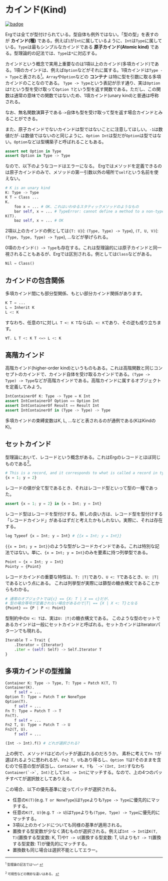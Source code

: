 # カインド(Kind)

[![badge](https://img.shields.io/endpoint.svg?url=https%3A%2F%2Fgezf7g7pd5.execute-api.ap-northeast-1.amazonaws.com%2Fdefault%2Fsource_up_to_date%3Fowner%3Derg-lang%26repos%3Derg%26ref%3Dmain%26path%3Ddoc/EN/syntax/type/advanced/kind.md%26commit_hash%3D06f8edc9e2c0cee34f6396fd7c64ec834ffb5352)](https://gezf7g7pd5.execute-api.ap-northeast-1.amazonaws.com/default/source_up_to_date?owner=erg-lang&repos=erg&ref=main&path=doc/EN/syntax/type/advanced/kind.md&commit_hash=06f8edc9e2c0cee34f6396fd7c64ec834ffb5352)

Ergでは全てが型付けられている。型自体も例外ではない。「型の型」を表すのが __カインド(種)__ である。例えば`1`が`Int`に属しているように、`Int`は`Type`に属している。`Type`は最もシンプルなカインドである __原子カインド(Atomic kind)__ である。型理論的の記法では、`Type`は`*`に対応する。

カインドという概念で実用上重要なのは1項以上のカインド(多項カインド)である。1項のカインドは、例えば`Option`などがそれに属する。1項カインドは`Type -> Type`と表される[<sup id="f1">1</sup>](#1)。`Array`や`Option`などの __コンテナ__ は特に型を引数に取る多項カインドのことなのである。
`Type -> Type`という表記が示す通り、実は`Option`は`T`という型を受け取って`Option T`という型を返す関数である。ただし、この関数は通常の意味での関数ではないため、1項カインド(unary kind)と普通は呼称される。

なお、無名関数演算子である`->`自体も型を受け取って型を返す場合カインドとみることができる。

また、原子カインドでないカインドは型ではないことに注意してほしい。`-1`は数値だが`-`は数値ではないのと同じように、`Option Int`は型だが`Option`は型ではない。`Option`などは型構築子と呼ばれることもある。

```python
assert not Option in Type
assert Option in Type -> Type
```

なので、以下のようなコードはエラーになる。
Ergではメソッドを定義できるのは原子カインドのみで、メソッドの第一引数以外の場所で`self`という名前を使えない。

```python
# K is an unary kind
K: Type -> Type
K T = Class ...
K.
    foo x = ... # OK、これはいわゆるスタティックメソッドのようなもの
    bar self, x = ... # TypeError: cannot define a method to a non-type object
K(T).
    baz self, x = ... # OK
```

2項以上のカインドの例としては`{T: U}`(: `(Type, Type) -> Type`), `(T, U, V)`(: `(Type, Type, Type) -> Type`), ...などが挙げられる。

0項のカインド`() -> Type`も存在する。これは型理論的には原子カインドと同一視されることもあるが、Ergでは区別される。例としては`Class`などがある。

```python
Nil = Class()
```

## カインドの包含関係

多項カインド間にも部分型関係、もとい部分カインド関係があります。

```python
K T = ...
L = Inherit K
L <: K
```

すなわち、任意の`T`に対し`L T <: K T`ならば`L <: K`であり、その逆も成り立ちます。

```python
∀T. L T <: K T <=> L <: K
```

## 高階カインド

高階カインド(higher-order kind)というものもある。これは高階関数と同じコンセプトのカインドで、カインド自体を受け取るカインドである。`(Type -> Type) -> Type`などが高階カインドである。高階カインドに属するオブジェクトを定義してみよう。

```python
IntContainerOf K: Type -> Type = K Int
assert IntContainerOf Option == Option Int
assert IntContainerOf Result == Result Int
assert IntContainerOf in (Type -> Type) -> Type
```

多項カインドの束縛変数はK, L, ...などと表されるのが通例である(KはKindのK)。

## セットカインド

型理論において、レコードという概念がある。これはErgのレコードとほぼ同じものである[<sup id="f2">2</sup>](#2)。

```python
# This is a record, and it corresponds to what is called a record in type theory
{x = 1; y = 2}
```

レコードの値が全て型であるとき、それはレコード型といって型の一種であった。

```python
assert {x = 1; y = 2} in {x = Int; y = Int}
```

レコード型はレコードを型付けする。察しの良い方は、レコード型を型付けする「レコードカインド」があるはずだと考えたかもしれない。実際に、それは存在する。

```python
log Typeof {x = Int; y = Int} # {{x = Int; y = Int}}
```

`{{x = Int; y = Int}}`のような型がレコードカインドである。これは特別な記法ではない。単に、`{x = Int; y = Int}`のみを要素に持つ列挙型である。

```python
Point = {x = Int; y = Int}
Pointy = {Point}
```

レコードカインドの重要な特性は、`T: |T|`であり、`U <: T`であるとき、`U: |T|`であるという点にある。
これは列挙型が実際には篩型の糖衣構文であることからもわかる。

```python
# 通常のオブジェクトでは{c} == {X: T | X == c}だが、
# 型の場合等号が定義されない場合があるので|T| == {X | X <: T}となる
{Point} == {P | P <: Point}
```

型制約中の`U <: T`は、実は`U: |T|`の糖衣構文である。
このような型のセットであるカインドは一般にセットカインドと呼ばれる。セットカインドはIteratorパターンでも現れる。

```python
Iterable T = Trait {
    .Iterator = {Iterator}
    .iter = (self: Self) -> Self.Iterator T
}
```

## 多項カインドの型推論

```python
Container K: Type -> Type, T: Type = Patch K(T, T)
Container(K).
    f self = ...
Option T: Type = Patch T or NoneType
Option(T).
    f self = ...
Fn T: Type = Patch T -> T
Fn(T).
    f self = ...
Fn2 T, U: Type = Patch T -> U
Fn2(T, U).
    f self = ...

(Int -> Int).f() # どれが選択される?
```

上の例で、メソッド`f`はどのパッチが選ばれるのだろうか。
素朴に考えて`Fn T`が選ばれるように思われるが、`Fn2 T, U`もあり得るし、`Option T`は`T`そのままを含むので任意の型が該当し、`Container K, T`も``` `->`(Int, Int)```すなわち```Container(`->`, Int)```として`Int -> Int`にマッチする。なので、上の4つのパッチすべてが選択肢としてありえる。

この場合、以下の優先基準に従ってパッチが選択される。

* 任意の`K(T)`(e.g. `T or NoneType`)は`Type`よりも`Type -> Type`に優先的にマッチする。
* 任意の`K(T, U)`(e.g. `T -> U`)は`Type`よりも`(Type, Type) -> Type`に優先的にマッチする。
* 3項以上のカインドについても同様の基準が適用される。
* 置換する型変数が少なく済むものが選択される。例えば`Int -> Int`は`K(T, T)`(置換する型変数: K, T)や`T -> U`(置換する型変数: T, U)よりも`T -> T`(置換する型変数: T)が優先的にマッチする。
* 置換数も同じ場合は選択不能としてエラー。

---

<span id="1" style="font-size:x-small"><sup>1</sup> 型理論の記法では`*=>*` [↩](#f1)</span>

<span id="2" style="font-size:x-small"><sup>2</sup> 可視性などの微妙な違いはある。 [↩](#f2)</span>

